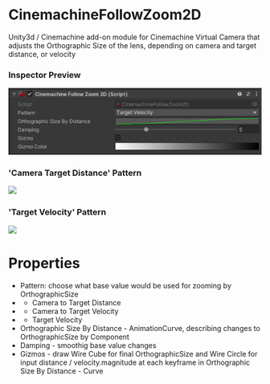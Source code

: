 # CinemachineFollowZoom2D
Unity3d / Cinemachine add-on module for Cinemachine Virtual Camera that adjusts the Orthographic Size of the lens, depending on camera and target distance, or velocity

### Inspector Preview
![](https://github.com/mitay-walle/CinemachineFollowZoom2D/blob/main/Inspector%20preview.png)

### 'Camera Target Distance' Pattern
![](https://github.com/mitay-walle/CinemachineFollowZoom2D/blob/main/CameraTargetDistanceExample.gif)


### 'Target Velocity' Pattern
![](https://github.com/mitay-walle/CinemachineFollowZoom2D/blob/main/TargetVelocityExample.gif)



# Properties
- Pattern: choose what base value would be used for zooming by OrthographicSize
- - Camera to Target Distance
- - Camera to Target Velocity
- - Target Velocity
- Orthographic Size By Distance - AnimationCurve, describing changes to OrthographicSize by Component
- Damping - smoothig base value changes
- Gizmos - draw Wire Cube for final OrthographicSize and Wire Circle for input distance / velocity.magnitude at each keyframe in Orthographic Size By Distance - Curve
